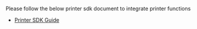 Please follow the below printer sdk document to integrate printer functions
- [Printer SDK Guide](https://drive.google.com/file/d/1Dj5ATBWgj7eZPmXPmF_WVgHQCXrPLLxw/view?usp=sharing)

